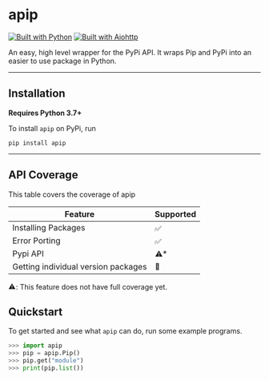 # apip
[![Built with Python](https://img.shields.io/badge/-Python-3c679c?style=for-the-badge&logo=Python&logoColor=fae583)](https://python.org)
[![Built with Aiohttp](https://img.shields.io/badge/-Aiohttp-FFFFFF?style=for-the-badge&logo=Aiohttp&logoColor=blue)](https://docs.aiohttp.org/en/stable/)

An easy, high level wrapper for the PyPi API. It wraps Pip and PyPi into an easier to use package in Python.

---

## Installation
**Requires Python 3.7+**

To install `apip` on PyPi, run 
```shell
pip install apip
```
---

## API Coverage
This table covers the coverage of apip

| Feature             | Supported                                                                                                |
|---------------------|----------------------------------------------------------------------------------------------------------|
| Installing Packages | <img alt="✅" src="https://cdnjs.cloudflare.com/ajax/libs/emojione/2.2.7/assets/png/2705.png" width=15>   |
| Error Porting       | <img alt="✅" src="https://cdnjs.cloudflare.com/ajax/libs/emojione/2.2.7/assets/png/2705.png" width=15>   |
| Pypi API | <img alt="⚠️" src="https://somehybrid.github.io/cdn/warning.png" width=15>*                              |
| Getting individual version packages | <img alt="🚫" src="https://cdnjs.cloudflare.com/ajax/libs/emojione/2.2.7/assets/png/1f6ab.png" width=15> |

<img alt="⚠️" src="https://somehybrid.github.io/cdn/warning.png" width=15>: This feature does not have full coverage yet.

## Quickstart
To get started and see what `apip` can do, run some example programs.
```python
>>> import apip
>>> pip = apip.Pip()
>>> pip.get("module")
>>> print(pip.list())
```